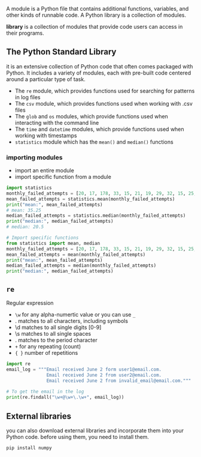 A module is a Python file that contains additional functions, variables, and other kinds of runnable code. A Python library is a collection of modules.

**library** is a collection of modules that provide code users can access in their programs.

## The Python Standard Library
it is an extensive collection of Python code that often comes packaged with Python. It includes a variety of modules, each with pre-built code centered around a particular type of task.

- The `re` module, which provides functions used for searching for patterns in log files
- The `csv` module, which provides functions used when working with .csv files
- The `glob` and `os` modules, which provide functions used when interacting with the command line    
- The `time` and `datetime` modules, which provide functions used when working with timestamps
- `statistics` module which has the `mean()` and `median()` functions

### importing modules

- import an entire module
- import specific function from a module

``` python
import statistics
monthly_failed_attempts = [20, 17, 178, 33, 15, 21, 19, 29, 32, 15, 25, 19]
mean_failed_attempts = statistics.mean(monthly_failed_attempts)
print("mean:", mean_failed_attempts)
# mean: 35.25
median_failed_attempts = statistics.median(monthly_failed_attempts)
print("median:", median_failed_attempts)
# median: 20.5

# Import specific functions
from statistics import mean, median
monthly_failed_attempts = [20, 17, 178, 33, 15, 21, 19, 29, 32, 15, 25, 19]
mean_failed_attempts = mean(monthly_failed_attempts)
print("mean:", mean_failed_attempts)
median_failed_attempts = median(monthly_failed_attempts)
print("median:", median_failed_attempts)
```


## `re`
Regular expression
- `\w` for any alpha-numertic value or you can use `_`
- . matches to all characters, including symbols
- \d matches to all single digits [0-9]
- \s matches to all single spaces 
- \. matches to the period character
- `+` for any repeating (count)
- `{ }` number of repetitions

``` python
import re
email_log = """Email received June 2 form user1@email.com.
			   Email received June 2 from user2@email.com.
			   Email received June 2 from invalid_email@email.com."""
			   
# To get the email in the log
print(re.findall("\w+@\w+\.\w+", email_log))
```

## External libraries
you can also download external libraries and incorporate them into your Python code.
before using them, you need to install them.

``` bash
pip install numpy
```



